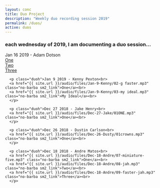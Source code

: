 ```yaml
---
layout: conc
title: Duo Project
description: "Weekly duo recording session 2019"
permalink: /duos/
active: duos
---
```

<div class="row">
<div class="col-12 text-center"><h3>each wednesday of 2019, I am documenting a duo session...</h3></div>
<div class="bg-dark col-12 col-lg-10 ml-auto mr-auto px-4 py-4">
      <p class="duoh">Jan 16 2019 - Adam Dotson<br>
      <a href="{{ site.url }}/audio/files/Jan-16-Adam/one.mp3" class="no-barba sm2_link">One</a><br>
      <a href="{{ site.url }}/audio/files/Jan-16-Adam/02-newtwo.mp3" class="no-barba sm2_link">Two</a><br>
      <a href="{{ site.url }}/audio/files/Jan-16-Adam/three.mp3" class="no-barba sm2_link">Three</a><br>
      </p>

      <p class="duoh">Jan 9 2019 - Kenny Pexton<br>
      <a href="{{ site.url }}/audio/files/Jan-9-Kenny/02-g faster.mp3" class="no-barba sm2_link">One</a><br>
      <a href="{{ site.url }}/audio/files/Jan-9-Kenny/03-my ideal.mp3" class="no-barba sm2_link">My Ideal</a><br>
      </p>
      
      <p class="duoh">Dec 27 2018 - Jake Henry<br>
      <a href="{{ site.url }}/audio/files/Dec-27-Jake/01ONE.mp3" class="no-barba sm2_link">One</a><br>
      </p>

      <p class="duoh">Dec 26 2018 - Dustin Carlson<br>
      <a href="{{ site.url }}/audio/files/Dec-26-Dusty/01crowns.mp3" class="no-barba sm2_link">One</a><br>
      </p>

      <p class="duoh">Dec 18 2018 - Andre Matos<br>
      <a href="{{ site.url }}/audio/files/Dec-18-Andre/07-miniature-five.mp3" class="no-barba sm2_link">One</a><br>
      <a href="{{ site.url }}/audio/files/Dec-18-Andre/08-jah.mp3" class="no-barba sm2_link">Two</a><br>
      <a href="{{ site.url }}/audio/files/Dec-18-Andre/09-faster-jah.mp3" class="no-barba sm2_link">Three</a><br>
      </p>

</div>
</div>
